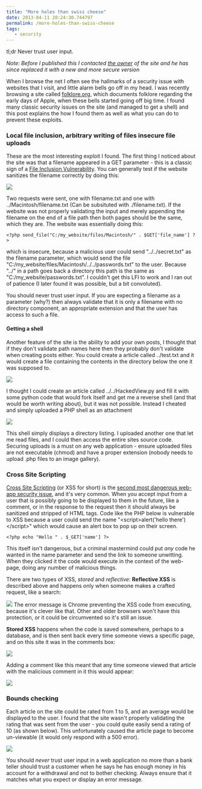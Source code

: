 ```yaml
---
title: "More holes than swiss cheese"
date: 2013-04-11 20:24:30.744797
permalink: /more-holes-than-swiss-cheese
tags:
   - security
---
```


tl;dr Never trust user input.

*Note: Before I published this I contacted [the owner](https://en.wikipedia.org/wiki/Andy_Hertzfeld) of the site and he has since replaced it with a new and more secure version*

When I browse the net I often see the hallmarks of a security issue with websites that I visit, and little alarm bells go off in my head. I was recently browsing a site called [folklore.org](http://www.folklore.org/), which documents folklore regarding the early days of Apple, when these bells started going off big time. I found many classic security issues on the site (and managed to get a shell) and this post explains the how I found them as well as what you can do to prevent these exploits.

### Local file inclusion, arbitrary writing of files insecure file uploads
These are the most interesting exploit I found. The first thing I noticed about the site was that a filename appeared in a GET parameter - this is a classic sign of a [File Inclusion Vulnerability](http://en.wikipedia.org/wiki/File_inclusion_vulnerability). You can generally test if the website sanitizes the filename correctly by doing this:

![](./possible_LFI_KSQFBUZW.png)

Two requests were sent, one with filename.txt and one with ../Macintosh/filename.txt (Can be subsituted with ./filename.txt). If the website was not properly validating the input and merely appending the filename on the end of a file path then both pages should be the same, which they are. The website was essentially doing this:

    <?php send_file("C:/my_website/files/Macintosh/" . $GET['file_name'] ?>

which is insecure, because a malicious user could send "../../secret.txt" as the filename parameter, which would send the file "C:/my_website/files/Macintosh/../../passwords.txt" to the user. Because "../" in a path goes back a directory this path is the same as "C:/my_website/passwords.txt". I couldn't get this LFI to work and I ran out of patience (I later found it was possible, but a bit convoluted).

You should never trust user input. If you are expecting a filename as a parameter (why?) then always validate that it is only a filename with no directory component, an appropriate extension and that the user has access to such a file.

#### Getting a shell

Another feature of the site is the ability to add your own posts, I thought that if they don't validate path names here then they probably don't validate when creating posts either. You could create a article called ../test.txt and it would create a file containing the contents in the directory below the one it was supposed to.

![](./file_write_XUNNNA4F.png)

I thought I could create an article called ../../HackedView.py and fill it with some python code that would fork itself and get me a reverse shell (and that would be worth writing about), but it was not possible. Instead I cheated and simply uploaded a PHP shell as an attachment 

![](./PHPShell_4NI6WTRO.png)

This shell simply displays a directory listing. I uploaded another one that let me read files, and I could then access the entire sites source code. Securing uploads is a must on any web application - ensure uploaded files are not executable (chmod) and have a proper extension (nobody needs to upload .php files to an image gallery).

### Cross Site Scripting
[Cross Site Scripting](http://en.wikipedia.org/wiki/Cross-site_scripting) (or XSS for short) is the [second most dangerous web-app security issue](https://www.owasp.org/index.php/Category:OWASP_Top_Ten_Project), and it's very common. When you accept input from a user that is possibly going to be displayed to them in the future, like a comment, or in the response to the request then it should always be sanitized and stripped of HTML tags. Code like the PHP below is vulnerable to XSS because a user could send the name "&lt;script&gt;alert('hello there')&lt;/script&gt;" which would cause an alert box to pop up on their screen. 

    <?php echo "Hello " . $_GET['name'] ?>

This itself isn't dangerous, but a criminal mastermind could put _any_ code he wanted in the name parameter and send the link to someone unwitting. When they clicked it the code would execute in the context of the web-page, doing any number of malicious things. 

There are two types of XSS, _stored_ and _reflective_: __Reflective XSS__ is described above and happens only when someone makes a crafted request, like a search:

![](./search_xss_DXNYGMU6.png) 
The error message is Chrome preventing the XSS code from executing, because it's clever like that. Other and older browsers won't have this protection, or it could be circumvented so it's still an issue.

__Stored XSS__ happens when the code is saved somewhere, perhaps to a database, and is then sent back every time someone views a specific page, and on this site it was in the comments box:

![](./comments_xss_small_PLKRPTIZ.png)

Adding a comment like this meant that any time someone viewed that article with the malicious comment in it this would appear:

![](./stored_XSS_TFIY5VU4.png)

### Bounds checking
Each article on the site could be rated from 1 to 5, and an average would be displayed to the user. I found that the site wasn't properly validating the rating that was sent from the user - you could quite easily send a rating of 10 (as shown below). This unfortunately caused the article page to become un-viewable (it would only respond with a 500 error).

![](./votes_boundscheck_smaller_OLOAJMCL.png)

You should *never* trust user input in a web application no more than a bank teller should trust a customer when he says he has enough money in his account for a withdrawal and not to bother checking. Always ensure that it matches what you expect or display an error message. 
    
